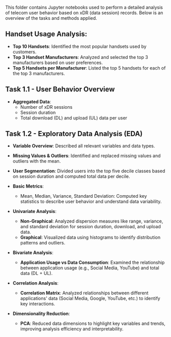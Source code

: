 This folder contains Jupyter notebooks used to perform a detailed analysis of telecom user behavior based on xDR (data session) records. Below is an overview of the tasks and methods applied.

## Handset Usage Analysis:
- **Top 10 Handsets**: Identified the most popular handsets used by customers.
- **Top 3 Handset Manufacturers**: Analyzed and selected the top 3 manufacturers based on user preferences.
- **Top 5 Handsets per Manufacturer**: Listed the top 5 handsets for each of the top 3 manufacturers.

## Task 1.1 - User Behavior Overview
- **Aggregated Data**:
  - Number of xDR sessions
  - Session duration
  - Total download (DL) and upload (UL) data per user

## Task 1.2 - Exploratory Data Analysis (EDA)
- **Variable Overview**: Described all relevant variables and data types.
- **Missing Values & Outliers**: Identified and replaced missing values and outliers with the mean.
- **User Segmentation**: Divided users into the top five decile classes based on session duration and computed total data per decile.

- **Basic Metrics**:
  - Mean, Median, Variance, Standard Deviation: Computed key statistics to describe user behavior and understand data variability.

- **Univariate Analysis**:
  - **Non-Graphical**: Analyzed dispersion measures like range, variance, and standard deviation for session duration, download, and upload data.
  - **Graphical**: Visualized data using histograms to identify distribution patterns and outliers.

- **Bivariate Analysis**:
  - **Application Usage vs Data Consumption**: Examined the relationship between application usage (e.g., Social Media, YouTube) and total data (DL + UL).

- **Correlation Analysis**:
  - **Correlation Matrix**: Analyzed relationships between different applications' data (Social Media, Google, YouTube, etc.) to identify key interactions.

- **Dimensionality Reduction**:
  - **PCA**: Reduced data dimensions to highlight key variables and trends, improving analysis efficiency and interpretability.
